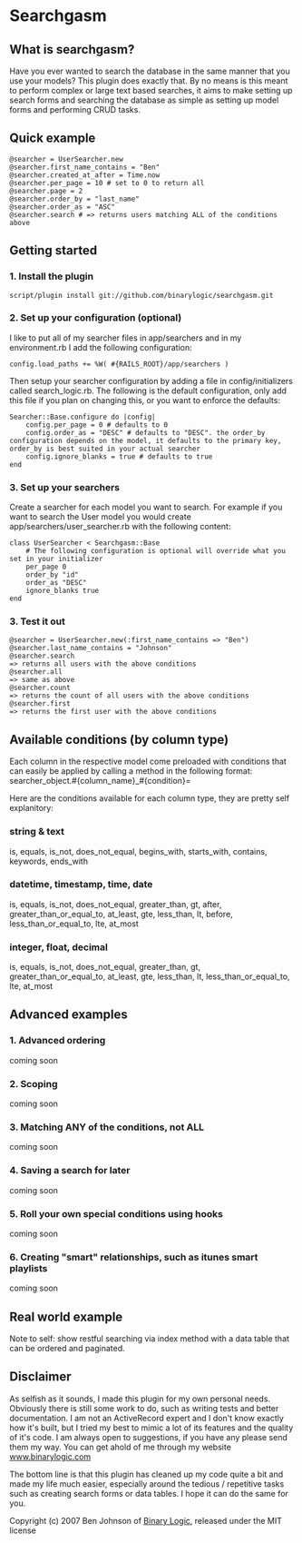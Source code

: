 # Searchgasm

## What is searchgasm?
Have you ever wanted to search the database in the same manner that you use your models? This plugin does exactly that. By no means is this meant to perform complex or large text based searches, it aims to make setting up search forms and searching the database as simple as setting up model forms and performing CRUD tasks.

## Quick example

    @searcher = UserSearcher.new
    @searcher.first_name_contains = "Ben"
    @searcher.created_at_after = Time.now
    @searcher.per_page = 10 # set to 0 to return all
    @searcher.page = 2
    @searcher.order_by = "last_name"
    @searcher.order_as = "ASC"
    @searcher.search # => returns users matching ALL of the conditions above
  
## Getting started

### 1. Install the plugin

    script/plugin install git://github.com/binarylogic/searchgasm.git

### 2. Set up your configuration (optional)

I like to put all of my searcher files in app/searchers and in my environment.rb I add the following configuration:
  
    config.load_paths += %W( #{RAILS_ROOT}/app/searchers )

Then setup your searcher configuration by adding a file in config/initializers called search_logic.rb. The following is the default configuration, only add this file if you plan on changing this, or you want to enforce the defaults:

    Searcher::Base.configure do |config|
        config.per_page = 0 # defaults to 0
        config.order_as = "DESC" # defaults to "DESC". the order_by configuration depends on the model, it defaults to the primary key, order_by is best suited in your actual searcher
        config.ignore_blanks = true # defaults to true
    end
  
### 3. Set up your searchers
  
Create a searcher for each model you want to search. For example if you want to search the User model you would create app/searchers/user_searcher.rb with the following content:
  
    class UserSearcher < Searchgasm::Base
        # The following configuration is optional will override what you set in your initializer
        per_page 0
        order_by "id"
        order_as "DESC"
        ignore_blanks true
    end

### 3. Test it out

    @searcher = UserSearcher.new(:first_name_contains => "Ben")
    @searcher.last_name_contains = "Johnson"
    @searcher.search
    => returns all users with the above conditions
    @searcher.all
    => same as above
    @searcher.count
    => returns the count of all users with the above conditions
    @searcher.first
    => returns the first user with the above conditions

## Available conditions (by column type)
Each column in the respective model come preloaded with conditions that can easily be applied by calling a method in the following format: searcher_object.#{column_name}_#{condition}=

Here are the conditions available for each column type, they are pretty self explanitory:

### string & text
is, equals, is_not, does_not_equal, begins_with, starts_with, contains, keywords, ends_with 

### datetime, timestamp, time, date
is, equals, is_not, does_not_equal, greater_than, gt, after, greater_than_or_equal_to, at_least, gte, less_than, lt, before, less_than_or_equal_to, lte, at_most

### integer, float, decimal
is, equals, is_not, does_not_equal, greater_than, gt, greater_than_or_equal_to, at_least, gte, less_than, lt, less_than_or_equal_to, lte, at_most

## Advanced examples

### 1. Advanced ordering
coming soon

### 2. Scoping
coming soon

### 3. Matching ANY of the conditions, not ALL
coming soon

### 4. Saving a search for later
coming soon

### 5. Roll your own special conditions using hooks
coming soon

### 6. Creating "smart" relationships, such as itunes smart playlists
coming soon

## Real world example

Note to self: show restful searching via index method with a data table that can be ordered and paginated.

## Disclaimer

As selfish as it sounds, I made this plugin for my own personal needs. Obviously there is still some work to do, such as writing tests and better documentation. I am not an ActiveRecord expert and I don't know exactly how it's built, but I tried my best to mimic a lot of its features and the quality of it's code. I am always open to suggestions, if you have any please send them my way. You can get ahold of me through my website www.binarylogic.com

The bottom line is that this plugin has cleaned up my code quite a bit and made my life much easier, especially around the tedious / repetitive tasks such as creating search forms or data tables. I hope it can do the same for you.

Copyright (c) 2007 Ben Johnson of [Binary Logic](http://www.binarylogic.com), released under the MIT license